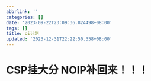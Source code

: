```yaml
---
abbrlink: ''
categories: []
date: '2023-09-22T23:09:36.824498+08:00'
tags: []
title: oi计划
updated: '2023-12-31T22:22:50.358+08:00'
---
```

# CSP挂大分 NOIP补回来！！！
